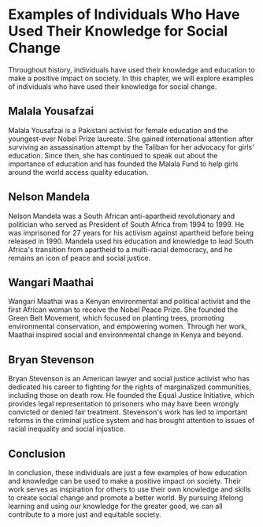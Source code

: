 # Examples of Individuals Who Have Used Their Knowledge for Social Change

Throughout history, individuals have used their knowledge and education to make a positive impact on society. In this chapter, we will explore examples of individuals who have used their knowledge for social change.

Malala Yousafzai
----------------

Malala Yousafzai is a Pakistani activist for female education and the youngest-ever Nobel Prize laureate. She gained international attention after surviving an assassination attempt by the Taliban for her advocacy for girls' education. Since then, she has continued to speak out about the importance of education and has founded the Malala Fund to help girls around the world access quality education.

Nelson Mandela
--------------

Nelson Mandela was a South African anti-apartheid revolutionary and politician who served as President of South Africa from 1994 to 1999. He was imprisoned for 27 years for his activism against apartheid before being released in 1990. Mandela used his education and knowledge to lead South Africa's transition from apartheid to a multi-racial democracy, and he remains an icon of peace and social justice.

Wangari Maathai
---------------

Wangari Maathai was a Kenyan environmental and political activist and the first African woman to receive the Nobel Peace Prize. She founded the Green Belt Movement, which focused on planting trees, promoting environmental conservation, and empowering women. Through her work, Maathai inspired social and environmental change in Kenya and beyond.

Bryan Stevenson
---------------

Bryan Stevenson is an American lawyer and social justice activist who has dedicated his career to fighting for the rights of marginalized communities, including those on death row. He founded the Equal Justice Initiative, which provides legal representation to prisoners who may have been wrongly convicted or denied fair treatment. Stevenson's work has led to important reforms in the criminal justice system and has brought attention to issues of racial inequality and social injustice.

Conclusion
----------

In conclusion, these individuals are just a few examples of how education and knowledge can be used to make a positive impact on society. Their work serves as inspiration for others to use their own knowledge and skills to create social change and promote a better world. By pursuing lifelong learning and using our knowledge for the greater good, we can all contribute to a more just and equitable society.
